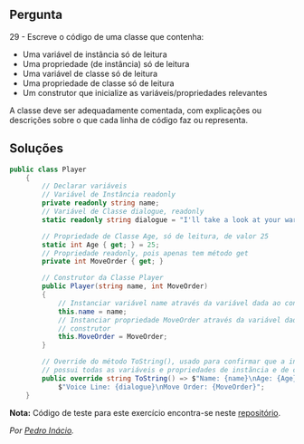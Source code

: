 ## Pergunta

29 - Escreve o código de uma classe que contenha:

* Uma variável de instância só de leitura
* Uma propriedade (de instância) só de leitura
* Uma variável de classe só de leitura
* Uma propriedade de classe só de leitura
* Um construtor que inicialize as variáveis/propriedades relevantes

A classe deve ser adequadamente comentada, com explicações ou descrições sobre
o que cada linha de código faz ou representa.

## Soluções

```cs
public class Player
    {
        // Declarar variáveis
        // Variável de Instância readonly
        private readonly string name;
        // Variável de Classe dialogue, readonly
        static readonly string dialogue = "I'll take a look at your wares";

        // Propriedade de Classe Age, só de leitura, de valor 25
        static int Age { get; } = 25;
        // Propriedade readonly, pois apenas tem método get
        private int MoveOrder { get; }

        // Construtor da Classe Player
        public Player(string name, int MoveOrder)
        {
            // Instanciar variável name através da variável dada ao construtor
            this.name = name;
            // Instanciar propriedade MoveOrder através da variável dada ao 
            // construtor
            this.MoveOrder = MoveOrder;
        }

        // Override do método ToString(), usado para confirmar que a instância
        // possui todas as variáveis e propriedades de instãncia e de classe
        public override string ToString() => $"Name: {name}\nAge: {Age}\n" +
            $"Voice Line: {dialogue}\nMove Order: {MoveOrder}";
    }
```

**Nota:** Código de teste para este exercício encontra-se neste
[repositório](https://github.com/PmaiWoW/GitHub-Exercises).

*Por [Pedro Inácio](https://github.com/PmaiWoW).*